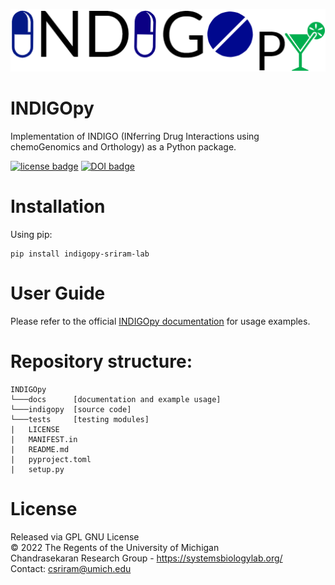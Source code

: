 ![alt text](https://github.com/sriram-lab/INDIGOpy/blob/main/docs/INDIGOpy_logo.png?raw=true)

# INDIGOpy
Implementation of INDIGO (INferring Drug Interactions using chemoGenomics and Orthology) as a Python package.

[![license badge](https://img.shields.io/badge/License-GNU%20GPL-blue)](https://github.com/sriram-lab/INDIGOpy/blob/main/LICENSE)
[![DOI badge](https://badgen.net/badge/DOI/10.15252%2Fmsb.20156777/blue)](https://doi.org/10.15252/msb.20156777)

# Installation 
Using pip:  

```
pip install indigopy-sriram-lab
```

# User Guide
Please refer to the official [INDIGOpy documentation](https://sriram-lab-indigopy.readthedocs.io/en/latest/) for usage examples.  

# Repository structure: 
```
INDIGOpy
└───docs      [documentation and example usage]
└───indigopy  [source code]
└───tests     [testing modules]
|   LICENSE
|   MANIFEST.in
|   README.md
|   pyproject.toml
|   setup.py
```

# License
Released via GPL GNU License  
&copy; 2022 The Regents of the University of Michigan  
Chandrasekaran Research Group - https://systemsbiologylab.org/  
Contact: csriram@umich.edu  
